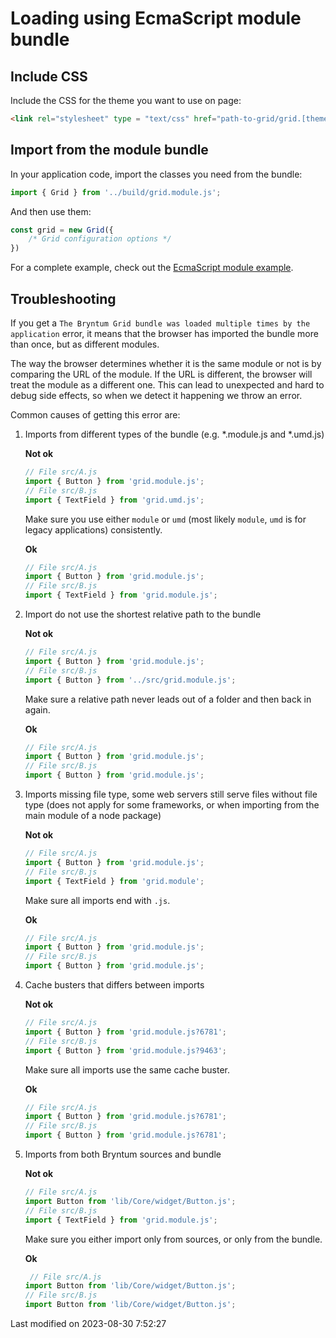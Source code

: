 # Loading using EcmaScript module bundle

## Include CSS

Include the CSS for the theme you want to use on page:

```html
<link rel="stylesheet" type = "text/css" href="path-to-grid/grid.[theme].css" data-bryntum-theme>
```

## Import from the module bundle

In your application code, import the classes you need from the bundle:

```javascript
import { Grid } from '../build/grid.module.js';
```

And then use them:

```javascript
const grid = new Grid({
    /* Grid configuration options */
})
```

For a complete example, check out the <a href="../examples/esmodule/" target="_blank">EcmaScript module example</a>.

## Troubleshooting

If you get a `The Bryntum Grid bundle was loaded multiple times by the application` error, it means that
the browser has imported the bundle more than once, but as different modules. 

The way the browser determines whether it is the same module or not is by comparing the URL of the module. If the URL is 
different, the browser will treat the module as a different one. This can lead to unexpected and hard to debug side
effects, so when we detect it happening we throw an error.

Common causes of getting this error are:

1. Imports from different types of the bundle (e.g. *.module.js and *.umd.js)

   **Not ok**

   ```javascript
   // File src/A.js
   import { Button } from 'grid.module.js';
   // File src/B.js
   import { TextField } from 'grid.umd.js';
   ```

   Make sure you use either `module` or `umd` (most likely `module`, `umd` is for legacy applications) consistently.

   **Ok**

   ```javascript
   // File src/A.js
   import { Button } from 'grid.module.js';
   // File src/B.js
   import { TextField } from 'grid.module.js';
   ```

2. Import do not use the shortest relative path to the bundle

   **Not ok**

   ```javascript
   // File src/A.js
   import { Button } from 'grid.module.js';
   // File src/B.js
   import { Button } from '../src/grid.module.js';
   ```

   Make sure a relative path never leads out of a folder and then back in again.

   **Ok**

   ```javascript
   // File src/A.js
   import { Button } from 'grid.module.js';
   // File src/B.js
   import { Button } from 'grid.module.js';
   ```

3. Imports missing file type, some web servers still serve files without file type (does not apply for some frameworks, 
   or when importing from the main module of a node package)

   **Not ok**

   ```javascript
   // File src/A.js
   import { Button } from 'grid.module.js';
   // File src/B.js
   import { TextField } from 'grid.module';
   ```

   Make sure all imports end with `.js`.

   **Ok**

   ```javascript
   // File src/A.js
   import { Button } from 'grid.module.js';
   // File src/B.js
   import { Button } from 'grid.module.js';
   ```

4. Cache busters that differs between imports

   **Not ok**

   ```javascript
   // File src/A.js
   import { Button } from 'grid.module.js?6781';
   // File src/B.js
   import { Button } from 'grid.module.js?9463';
   ```

   Make sure all imports use the same cache buster.

   **Ok**

   ```javascript
   // File src/A.js
   import { Button } from 'grid.module.js?6781';
   // File src/B.js
   import { Button } from 'grid.module.js?6781';
   ```

5. Imports from both Bryntum sources and bundle

   **Not ok**

   ```javascript
   // File src/A.js
   import Button from 'lib/Core/widget/Button.js';
   // File src/B.js
   import { TextField } from 'grid.module.js';
   ```

   Make sure you either import only from sources, or only from the bundle.

   **Ok**

   ```javascript
    // File src/A.js
   import Button from 'lib/Core/widget/Button.js';
   // File src/B.js
   import Button from 'lib/Core/widget/Button.js';
   ```


<p class="last-modified">Last modified on 2023-08-30 7:52:27</p>